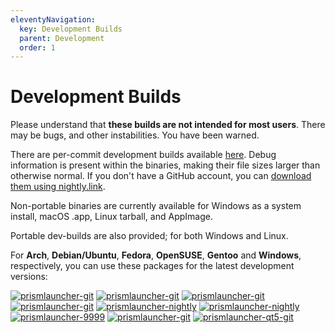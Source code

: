 ```yaml
---
eleventyNavigation:
  key: Development Builds
  parent: Development
  order: 1
---
```

# Development Builds

Please understand that **these builds are not intended for most users**. There may be bugs, and other instabilities. You have been warned.

There are per-commit development builds available [here](https://github.com/PrismLauncher/PrismLauncher/actions). Debug information is present within the binaries, making their file sizes larger than otherwise normal.
If you don't have a GitHub account, you can [download them using nightly.link](https://nightly.link/PrismLauncher/PrismLauncher/workflows/trigger_builds/develop).

Non-portable binaries are currently available for Windows as a system install, macOS .app, Linux tarball, and AppImage.

Portable dev-builds are also provided; for both Windows and Linux.

For **Arch**, **Debian/Ubuntu**, **Fedora**, **OpenSUSE**, **Gentoo** and **Windows**, respectively, you can use these packages for the latest development versions:

[![prismlauncher-git](https://img.shields.io/badge/aur-prismlauncher--git-1793D1?style=flat-square&logo=archlinux&logoColor=white)](https://aur.archlinux.org/packages/prismlauncher-git/) [![prismlauncher-git](https://img.shields.io/badge/aur-prismlauncher--qt5--git-1793D1?style=flat-square&logo=archlinux&logoColor=white)](https://aur.archlinux.org/packages/prismlauncher-qt5-git/) [![prismlauncher-git](https://img.shields.io/badge/mpr-prismlauncher--git-A80030?style=flat-square&logo=debian&logoColor=white)](https://mpr.makedeb.org/packages/prismlauncher-git) [![prismlauncher-git](https://img.shields.io/badge/pacstall-prismlauncher--git-1793D1?style=flat-square&logo=ubuntu&logoColor=white)](https://pacstall.dev/packages/prismlauncher-git) [![prismlauncher-nightly](https://img.shields.io/badge/copr-prismlauncher--nightly-51A2DA?style=flat-square&logo=fedora&logoColor=white)](https://copr.fedorainfracloud.org/coprs/g3tchoo/prismlauncher/) [![prismlauncher-nightly](https://img.shields.io/badge/OBS-prismlauncher--nightly-3AB6A9?style=flat-square&logo=opensuse&logoColor=white)](https://build.opensuse.org/project/show/home:getchoo) [![prismlauncher-9999](https://img.shields.io/badge/gentoo-prismlauncher--9999-4D4270?style=flat-square&logo=gentoo&logoColor=white)](https://packages.gentoo.org/packages/games-action/prismlauncher) [![prismlauncher-git](https://img.shields.io/badge/scoop-prismlauncher--git-1793D1?style=flat-square&logo=windows&logoColor=white)](https://github.com/ScoopInstaller/Versions/blob/master/bucket/prismlauncher-git.json) [![prismlauncher-qt5-git](https://img.shields.io/badge/scoop-prismlauncher--qt5--git-1793D1?style=flat-square&logo=windows&logoColor=white)](https://github.com/ScoopInstaller/Versions/blob/master/bucket/prismlauncher-qt5-git.json)
